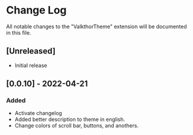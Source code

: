 # Change Log

All notable changes to the "ValkthorTheme" extension will be documented in this file.

<!-- Check [Keep a Changelog](http://keepachangelog.com/) for recommendations on how to structure this file. -->

## [Unreleased]

- Initial release

## [0.0.10] - 2022-04-21

### Added

- Activate changelog
- Added better description to theme in english.
- Change colors of scroll bar, buttons, and anothers.
